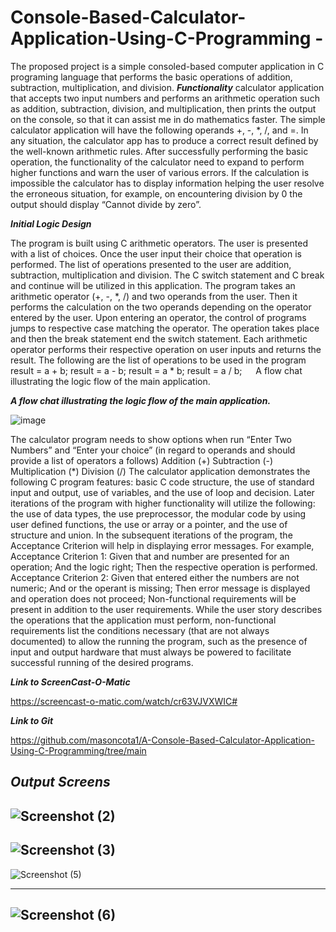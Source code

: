 # Console-Based-Calculator-Application-Using-C-Programming -
The proposed project is a simple consoled-based computer application in C programing language that performs the basic operations of addition, subtraction, multiplication, and division. 
***Functionality***
calculator application that accepts two input numbers and performs an arithmetic operation such as addition, subtraction, division, and multiplication, then prints the output on the console, so that it can assist me in do mathematics faster. The simple calculator application will have the following operands +, -, *, /, and =. In any situation, the calculator app has to produce a correct result defined by the well-known arithmetic rules. 
After successfully performing the basic operation, the functionality of the calculator need to expand to perform higher functions and warn the user of various errors. If the calculation is impossible the calculator has to display information helping the user resolve the erroneous situation, for example, on encountering division by 0 the output should display “Cannot divide by zero”. 


***Initial Logic Design***


The program is built using C arithmetic operators. The user is presented with a list of choices. Once the user input their choice that operation is performed. The list of operations presented to the user are addition, subtraction, multiplication and division. The C switch statement and C break and continue will be utilized in this application. The program takes an arithmetic operator (+, -, *, /) and two operands from the user. Then it performs the calculation on the two operands depending on the operator entered by the user. Upon entering an operator, the control of programs jumps to respective case matching the operator. The operation takes place and then the break statement end the switch statement. 
Each arithmetic operator performs their respective operation on user inputs and returns the result.
The following are the list of operations to be used in the program
result = a + b; 
result = a - b; 
result = a * b; 
result = a / b; 
  
A flow chat illustrating the logic flow of the main application.

***A flow chat illustrating the logic flow of the main application.***

![image](https://user-images.githubusercontent.com/92959412/138376362-5f640fb9-99b7-4819-8f43-971fb3708c15.png)


 The calculator program needs to show options when run 
“Enter Two Numbers” and 
“Enter your choice” (in regard to operands and should provide a list of operators a follows) Addition (+)
Subtraction (-)
Multiplication (*)
Division (/)
The calculator application demonstrates the following C program features: basic C code structure, the use of standard input and output, use of variables, and the use of loop and decision. Later iterations of the program with higher functionality will utilize the following: the use of data types, the use preprocessor, the modular code by using user defined functions, the use or array or a pointer, and the use of structure and union. 
In the subsequent iterations of the program, the Acceptance Criterion will help in displaying error messages. For example, 
Acceptance Criterion 1: 
Given that and number are presented for an operation; 
And the logic right; 
Then the respective operation is performed. 
Acceptance Criterion 2: 
Given that entered either the numbers are not numeric;
And or the operant is missing; 
Then error message is displayed and operation does not proceed;
Non-functional requirements will be present in addition to the user requirements. While the user story describes the operations that the application must perform, non-functional requirements list the conditions necessary (that are not always documented) to allow the running the program, such as the presence of input and output hardware that must always be powered to facilitate successful running of the desired programs.  


***Link to ScreenCast-O-Matic***

https://screencast-o-matic.com/watch/cr63VJVXWIC#

***Link to Git***

https://github.com/masoncota1/A-Console-Based-Calculator-Application-Using-C-Programming/tree/main


***Output Screens***
----------------
![Screenshot (2)](https://user-images.githubusercontent.com/92959412/138377790-a81a3e77-7134-482f-9803-bedad9f2ad69.png)
----------------
![Screenshot (3)](https://user-images.githubusercontent.com/92959412/138377810-aa5ad9b3-78c0-4610-85d0-3aecd4824eb1.png)
----------------
![Screenshot (5)](https://user-images.githubusercontent.com/92959412/138377834-25eb0e97-63ac-4c7b-932a-edb2f3679920.png)

---------------

![Screenshot (6)](https://user-images.githubusercontent.com/92959412/138377749-6b73e2b5-42a2-479f-9652-157ea203d3fe.png)
---------------



